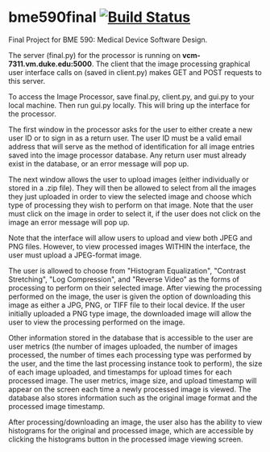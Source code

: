 # bme590final [![Build Status](https://travis-ci.org/EricaSkerrett/bme590final.svg?branch=master)](https://travis-ci.org/EricaSkerrett/bme590final)
Final Project for BME 590: Medical Device Software Design.

The server (final.py) for the processor is running on **vcm-7311.vm.duke.edu:5000**. The client that the image processing graphical user interface calls on (saved in client.py) makes GET and POST requests to this server.

To access the Image Processor, save final.py, client.py, and gui.py to your local machine. Then run gui.py locally. This will bring up the interface for the processor.

The first window in the processor asks for the user to either create a new user ID or to sign in as a return user. The user ID must be a valid email address that will serve as the method of identification for all image entries saved into the image processor database. Any return user must already exist in the database, or an error message will pop up.

The next window allows the user to upload images (either individually or stored in a .zip file). They will then be allowed to select from all the images they just uploaded in order to view the selected image and choose which type of processing they wish to perform on that image. Note that the user must click on the image in order to select it, if the user does not click on the image an error message will pop up.

Note that the interface will allow users to upload and view both JPEG and PNG files. However, to view processed images WITHIN the interface, the user must upload a JPEG-format image.

The user is allowed to choose from "Histogram Equalization", "Contrast Stretching", "Log Compression", and "Reverse Video" as the forms of processing to perform on their selected image. After viewing the processing performed on the image, the user is given the option of downloading this image as either a JPG, PNG, or TIFF file to their local device. If the user initially uploaded a PNG type image, the downloaded image will allow the user to view the processing performed on the image.

Other information stored in the database that is accessible to the user are user metrics (the number of images uploaded, the number of images processed, the number of times each processing type was performed by the user, and the time the last processing instance took to perform), the size of each image uploaded, and timestamps for upload times for each processed image. The user metrics, image size, and upload timestamp will appear on the screen each time a newly processed image is viewed. The database also stores information such as the original image format and the processed image timestamp.

After processing/downloading an image, the user also has the ability to view histograms for the original and processed image, which are accessible by clicking the histograms button in the processed image viewing screen.
